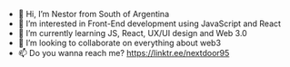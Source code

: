 - 👋 Hi, I’m Nestor from South of Argentina
- 👀 I’m interested in Front-End development using JavaScript and React
- 🌱 I’m currently learning JS, React, UX/UI design and Web 3.0
- 💞️ I’m looking to collaborate on everything about web3
- 📫 Do you wanna reach me? https://linktr.ee/nextdoor95

<!---
NextDoor95/NextDoor95 is a ✨ special ✨ repository because its `README.md` (this file) appears on your GitHub profile.
You can click the Preview link to take a look at your changes.
--->
